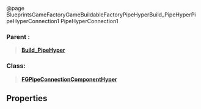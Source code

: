 @page BlueprintsGameFactoryGameBuildableFactoryPipeHyperBuild_PipeHyperPipeHyperConnection1 PipeHyperConnection1
### Parent :
<b><a href="_blueprints_game_factory_game_buildable_factory_pipe_hyper_build__pipe_hyper.html"><blockquote>Build_PipeHyper</blockquote></a></b>
### Class:
<b><a href="_blueprints_game_factory_game_buildable_factory_pipe_hyper_f_g_pipe_connection_component_hyper.html"><blockquote>FGPipeConnectionComponentHyper</blockquote></a></b>
## Properties
